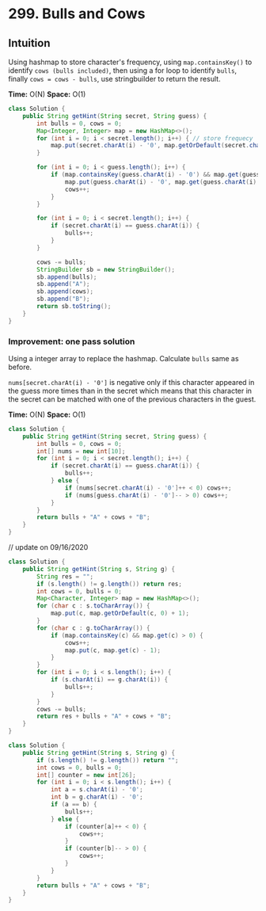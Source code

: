 # 299. Bulls and Cows

## Intuition

Using hashmap to store character's frequency, using `map.containsKey()` to identify `cows (bulls included)`, then using a for loop to identify `bulls`, finally `cows = cows - bulls`, use stringbuilder to return the result.

**Time:** O(N)
**Space:** O(1)

```java
class Solution {
    public String getHint(String secret, String guess) {
        int bulls = 0, cows = 0;
        Map<Integer, Integer> map = new HashMap<>();
        for (int i = 0; i < secret.length(); i++) { // store frequecy
            map.put(secret.charAt(i) - '0', map.getOrDefault(secret.charAt(i) - '0', 0) + 1);
        }

        for (int i = 0; i < guess.length(); i++) {
            if (map.containsKey(guess.charAt(i) - '0') && map.get(guess.charAt(i) - '0') > 0) {
                map.put(guess.charAt(i) - '0', map.get(guess.charAt(i) - '0') - 1);
                cows++;
            }
        }

        for (int i = 0; i < secret.length(); i++) {
            if (secret.charAt(i) == guess.charAt(i)) {
                bulls++;
            }
        }

        cows -= bulls;
        StringBuilder sb = new StringBuilder();
        sb.append(bulls);
        sb.append("A");
        sb.append(cows);
        sb.append("B");
        return sb.toString();
    }
}
```

### Improvement: one pass solution

Using a integer array to replace the hashmap. Calculate `bulls` same as before.

`nums[secret.charAt(i) - '0']` is negative only if this character appeared in the guess more times than in the secret which means that this character in the secret can be matched with one of the previous characters in the guest.

**Time:** O(N)
**Space:** O(1)

```java
class Solution {
    public String getHint(String secret, String guess) {
        int bulls = 0, cows = 0;
        int[] nums = new int[10];
        for (int i = 0; i < secret.length(); i++) {
            if (secret.charAt(i) == guess.charAt(i)) {
                bulls++;
            } else {
                if (nums[secret.charAt(i) - '0']++ < 0) cows++;
                if (nums[guess.charAt(i) - '0']-- > 0) cows++;
            }
        }
        return bulls + "A" + cows + "B";
    }
}
```

// update on 09/16/2020

```java
class Solution {
    public String getHint(String s, String g) {
        String res = "";
        if (s.length() != g.length()) return res;
        int cows = 0, bulls = 0;
        Map<Character, Integer> map = new HashMap<>();
        for (char c : s.toCharArray()) {
            map.put(c, map.getOrDefault(c, 0) + 1);
        }
        for (char c : g.toCharArray()) {
            if (map.containsKey(c) && map.get(c) > 0) {
                cows++;
                map.put(c, map.get(c) - 1);
            }
        }
        for (int i = 0; i < s.length(); i++) {
            if (s.charAt(i) == g.charAt(i)) {
                bulls++;
            }
        }
        cows -= bulls;
        return res + bulls + "A" + cows + "B";
    }
}
```

```java
class Solution {
    public String getHint(String s, String g) {
        if (s.length() != g.length()) return "";
        int cows = 0, bulls = 0;
        int[] counter = new int[26];
        for (int i = 0; i < s.length(); i++) {
            int a = s.charAt(i) - '0';
            int b = g.charAt(i) - '0';
            if (a == b) {
                bulls++;
            } else {
                if (counter[a]++ < 0) {
                    cows++;
                }
                if (counter[b]-- > 0) {
                    cows++;
                }
            }
        }
        return bulls + "A" + cows + "B";
    }
}
```

